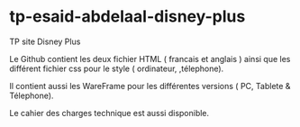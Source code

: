 # tp-esaid-abdelaal-disney-plus
TP site Disney Plus 

Le Github contient les deux fichier HTML ( francais et anglais ) ainsi que les différent fichier css pour le style ( ordinateur, ,télephone).

Il contient aussi les WareFrame pour les différentes versions ( PC, Tablete & Télephone).

Le cahier des charges technique est aussi disponible.

